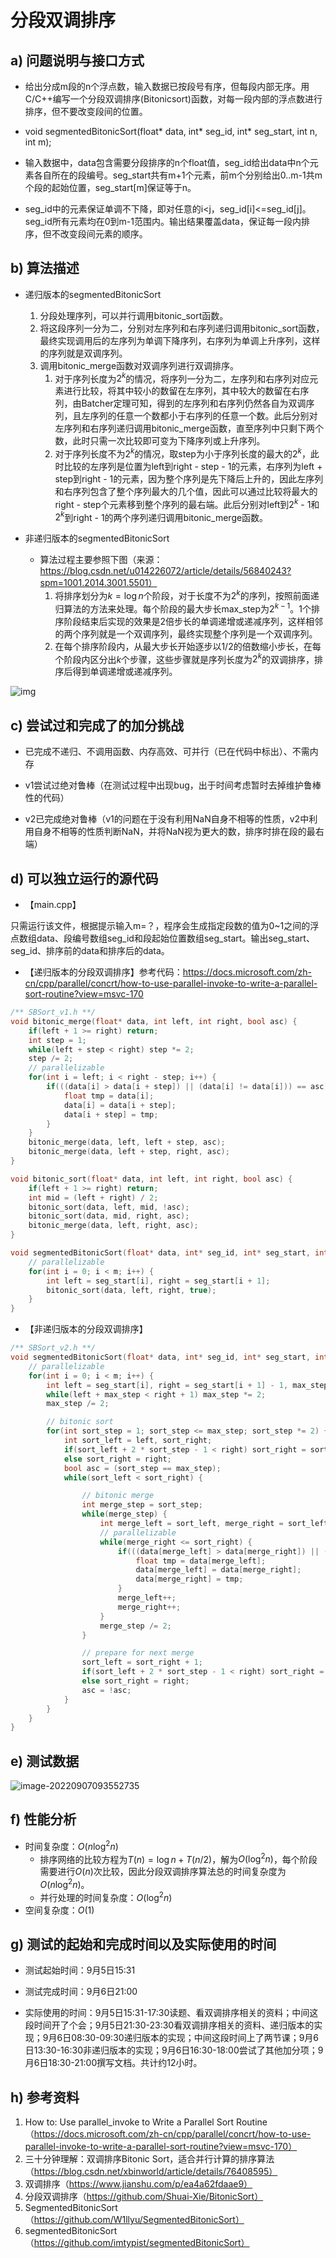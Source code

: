 # 分段双调排序

## a) 问题说明与接口方式

- 给出分成m段的n个浮点数，输入数据已按段号有序，但每段内部无序。用C/C++编写一个分段双调排序(Bitonicsort)函数，对每一段内部的浮点数进行排序，但不要改变段间的位置。

- void segmentedBitonicSort(float* data, int* seg_id, int* seg_start, int n, int m);
- 输入数据中，data包含需要分段排序的n个float值，seg_id给出data中n个元素各自所在的段编号。seg_start共有m+1个元素，前m个分别给出0..m-1共m个段的起始位置，seg_start[m]保证等于n。
- seg_id中的元素保证单调不下降，即对任意的i<j，seg_id[i]<=seg_id[j]。seg_id所有元素均在0到m-1范围内。输出结果覆盖data，保证每一段内排序，但不改变段间元素的顺序。



## b) 算法描述

- 递归版本的segmentedBitonicSort
  1. 分段处理序列，可以并行调用bitonic_sort函数。
  2. 将这段序列一分为二，分别对左序列和右序列递归调用bitonic_sort函数，最终实现调用后的左序列为单调下降序列，右序列为单调上升序列，这样的序列就是双调序列。
  3. 调用bitonic_merge函数对双调序列进行双调排序。
     1. 对于序列长度为$2^k$的情况，将序列一分为二，左序列和右序列对应元素进行比较，将其中较小的数留在左序列，其中较大的数留在右序列，由Batcher定理可知，得到的左序列和右序列仍然各自为双调序列，且左序列的任意一个数都小于右序列的任意一个数。此后分别对左序列和右序列递归调用bitonic_merge函数，直至序列中只剩下两个数，此时只需一次比较即可变为下降序列或上升序列。
     2. 对于序列长度不为$2^k$的情况，取step为小于序列长度的最大的$2^k$，此时比较的左序列是位置为left到right - step - 1的元素，右序列为left + step到right - 1的元素，因为整个序列是先下降后上升的，因此左序列和右序列包含了整个序列最大的几个值，因此可以通过比较将最大的right - step个元素移到整个序列的最右端。此后分别对left到$2^k$ - 1和$2^k$到right - 1的两个序列递归调用bitonic_merge函数。

- 非递归版本的segmentedBitonicSort
  - 算法过程主要参照下图（来源：https://blog.csdn.net/u014226072/article/details/56840243?spm=1001.2014.3001.5501）
    1. 将排序划分为$k=\log n$个阶段，对于长度不为$2^k$的序列，按照前面递归算法的方法来处理。每个阶段的最大步长max_step为$2^{k-1}$。1个排序阶段结束后实现的效果是2倍步长的单调递增或递减序列，这样相邻的两个序列就是一个双调序列，最终实现整个序列是一个双调序列。
    2. 在每个排序阶段内，从最大步长开始逐步以1/2的倍数缩小步长，在每个阶段内区分出$k$个步骤，这些步骤就是序列长度为$2^k$的双调排序，排序后得到单调递增或递减序列。

![img](https://raw.githubusercontent.com/ailianligit/images/main/images/202308/20230804_1691078816)



## c) 尝试过和完成了的加分挑战

- 已完成不递归、不调用函数、内存高效、可并行（已在代码中标出）、不需内存

- v1尝试过绝对鲁棒（在测试过程中出现bug，出于时间考虑暂时去掉维护鲁棒性的代码）

- v2已完成绝对鲁棒（v1的问题在于没有利用NaN自身不相等的性质，v2中利用自身不相等的性质判断NaN，并将NaN视为更大的数，排序时排在段的最右端）



## d) 可以独立运行的源代码

- 【main.cpp】

只需运行该文件，根据提示输入m=？，程序会生成指定段数的值为0~1之间的浮点数组data、段编号数组seg_id和段起始位置数组seg_start。输出seg_start、seg_id、排序前的data和排序后的data。

- 【递归版本的分段双调排序】参考代码：https://docs.microsoft.com/zh-cn/cpp/parallel/concrt/how-to-use-parallel-invoke-to-write-a-parallel-sort-routine?view=msvc-170

```c++
/** SBSort_v1.h **/
void bitonic_merge(float* data, int left, int right, bool asc) {
    if(left + 1 >= right) return;
    int step = 1;
    while(left + step < right) step *= 2;
    step /= 2;
    // parallelizable
    for(int i = left; i < right - step; i++) {
        if(((data[i] > data[i + step]) || (data[i] != data[i])) == asc) {
            float tmp = data[i];
            data[i] = data[i + step];
            data[i + step] = tmp;
        }
    }
    bitonic_merge(data, left, left + step, asc);
    bitonic_merge(data, left + step, right, asc);
}

void bitonic_sort(float* data, int left, int right, bool asc) {
    if(left + 1 >= right) return;
    int mid = (left + right) / 2;
    bitonic_sort(data, left, mid, !asc);
    bitonic_sort(data, mid, right, asc);
    bitonic_merge(data, left, right, asc);
}

void segmentedBitonicSort(float* data, int* seg_id, int* seg_start, int n, int m) {
    // parallelizable
    for(int i = 0; i < m; i++) {
        int left = seg_start[i], right = seg_start[i + 1];
        bitonic_sort(data, left, right, true);
    }
}
```

- 【非递归版本的分段双调排序】

```c++
/** SBSort_v2.h **/
void segmentedBitonicSort(float* data, int* seg_id, int* seg_start, int n, int m) {
    // parallelizable
    for(int i = 0; i < m; i++) {
        int left = seg_start[i], right = seg_start[i + 1] - 1, max_step = 1;
        while(left + max_step < right + 1) max_step *= 2;
        max_step /= 2;

        // bitonic sort
        for(int sort_step = 1; sort_step <= max_step; sort_step *= 2) {
            int sort_left = left, sort_right;
            if(sort_left + 2 * sort_step - 1 < right) sort_right = sort_left + 2 * sort_step - 1;
            else sort_right = right;
            bool asc = (sort_step == max_step);
            while(sort_left < sort_right) {

                // bitonic merge
                int merge_step = sort_step;
                while(merge_step) {
                    int merge_left = sort_left, merge_right = sort_left + merge_step;
                    // parallelizable
                    while(merge_right <= sort_right) {
                        if(((data[merge_left] > data[merge_right]) || (data[merge_left] != data[merge_left])) == asc) {
                            float tmp = data[merge_left];
                            data[merge_left] = data[merge_right];
                            data[merge_right] = tmp;
                        }
                        merge_left++;
                        merge_right++;
                    }
                    merge_step /= 2;
                }

                // prepare for next merge
                sort_left = sort_right + 1;
                if(sort_left + 2 * sort_step - 1 < right) sort_right = sort_left + 2 * sort_step - 1;
                else sort_right = right;
                asc = !asc;
            }
        }
    }
}
```



## e) 测试数据

![image-20220907093552735](https://raw.githubusercontent.com/ailianligit/images/main/images/202308/20230804_1691078622.png)



## f) 性能分析

- 时间复杂度：$O(n\log^2n)$
  - 排序网络的比较方程为$T(n)=\log n+T(n/2)$，解为$O(\log^2n)$，每个阶段需要进行$O(n)$次比较，因此分段双调排序算法总的时间复杂度为$O(n\log^2n)$。
  - 并行处理的时间复杂度：$O(\log^2n)$
- 空间复杂度：$O(1)$



## g) 测试的起始和完成时间以及实际使用的时间

- 测试起始时间：9月5日15:31

- 测试完成时间：9月6日21:00

- 实际使用的时间：9月5日15:31-17:30读题、看双调排序相关的资料；中间这段时间开了个会；9月5日21:30-23:30看双调排序相关的资料、递归版本的实现；9月6日08:30-09:30递归版本的实现；中间这段时间上了两节课；9月6日13:30-16:30非递归版本的实现；9月6日16:30-18:00尝试了其他加分项；9月6日18:30-21:00撰写文档。共计约12小时。



## h) 参考资料

1. How to: Use parallel_invoke to Write a Parallel Sort Routine（https://docs.microsoft.com/zh-cn/cpp/parallel/concrt/how-to-use-parallel-invoke-to-write-a-parallel-sort-routine?view=msvc-170）
2. 三十分钟理解：双调排序Bitonic Sort，适合并行计算的排序算法（https://blog.csdn.net/xbinworld/article/details/76408595）
3. 双调排序（https://www.jianshu.com/p/ea4a62fdaae9）
4. 分段双调排序（https://github.com/Shuai-Xie/BitonicSort）
5. SegmentedBitonicSort（https://github.com/W1llyu/SegmentedBitonicSort）
6. segmentedBitonicSort（https://github.com/imtypist/segmentedBitonicSort）

